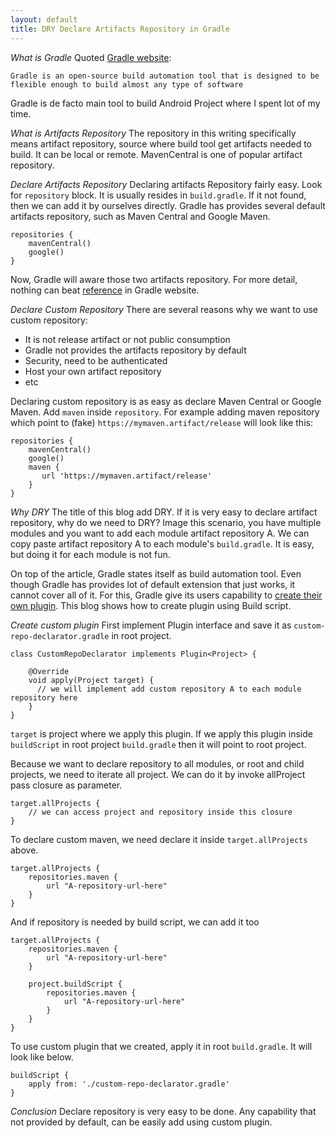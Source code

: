 ```yaml
---
layout: default
title: DRY Declare Artifacts Repository in Gradle
---
```

*What is Gradle*
Quoted [Gradle website](https://docs.gradle.org/current/userguide/what_is_gradle.html):
```
Gradle is an open-source build automation tool that is designed to be flexible enough to build almost any type of software
```
Gradle is de facto main tool to build Android Project where I spent lot of my time.

*What is Artifacts Repository*
The repository in this writing specifically means artifact repository, source where build tool get artifacts needed to build. It can be local or remote. MavenCentral is one of popular artifact repository.

*Declare Artifacts Repository*
Declaring artifacts Repository fairly easy. Look for `repository` block. It is usually resides in `build.gradle`. If it not found, then we can add it by ourselves directly.
Gradle has provides several default artifacts repository, such as Maven Central and Google Maven.
```
repositories {
    mavenCentral()
    google()
}
```

Now, Gradle will aware those two artifacts repository. For more detail, nothing can beat [reference](https://docs.gradle.org/current/userguide/declaring_repositories.html) in Gradle website.

*Declare Custom Repository*
There are several reasons why we want to use custom repository:
- It is not release artifact or not public consumption
- Gradle not provides the artifacts repository by default
- Security, need to be authenticated
- Host your own artifact repository
- etc

Declaring custom repository is as easy as declare Maven Central or Google Maven. Add `maven` inside `repository`.
For example adding maven repository which point to (fake) `https://mymaven.artifact/release` will look like this:
```
repositories {
    mavenCentral()
    google()
    maven {
       url 'https://mymaven.artifact/release'
    }
}
```

*Why DRY*
The title of this blog add DRY. If it is very easy to declare artifact repository, why do we need to DRY?
Image this scenario, you have multiple modules and you want to add each module artifact repository A. We can copy paste artifact repository A to each module's `build.gradle`. It is easy, but doing it for each module is not fun.

On top of the article, Gradle states itself as build automation tool. Even though Gradle has provides lot of default extension that just works, it cannot cover all of it. For this, Gradle give its users capability to [create their own plugin](https://docs.gradle.org/current/userguide/custom_plugins.html). This blog shows how to create plugin using Build script.

*Create custom plugin*
First implement Plugin interface and save it as `custom-repo-declarator.gradle` in root project.
```
class CustomRepoDeclarator implements Plugin<Project> {

    @Override
    void apply(Project target) {
      // we will implement add custom repository A to each module repository here
    }
}
```

`target` is project where we apply this plugin. If we apply this plugin inside `buildScript` in root project `build.gradle` then it will point to root project.

Because we want to declare repository to all modules, or root and child projects, we need to iterate all project. We can do it by invoke allProject pass closure as parameter.
```
target.allProjects {
    // we can access project and repository inside this closure
}
```

To declare custom maven, we need declare it inside `target.allProjects` above. 
```
target.allProjects {
    repositories.maven {
        url "A-repository-url-here"
    }
}
```

And if repository is needed by build script, we can add it too
```
target.allProjects {
    repositories.maven {
        url "A-repository-url-here"
    }
    
    project.buildScript {
        repositories.maven {
            url "A-repository-url-here"
        }
    }
}
```

To use custom plugin that we created, apply it in root `build.gradle`. It will look like below.
```
buildScript {
    apply from: './custom-repo-declarator.gradle'
}
```

*Conclusion*
Declare repository is very easy to be done. Any capability that not provided by default, can be easily add using custom plugin.

